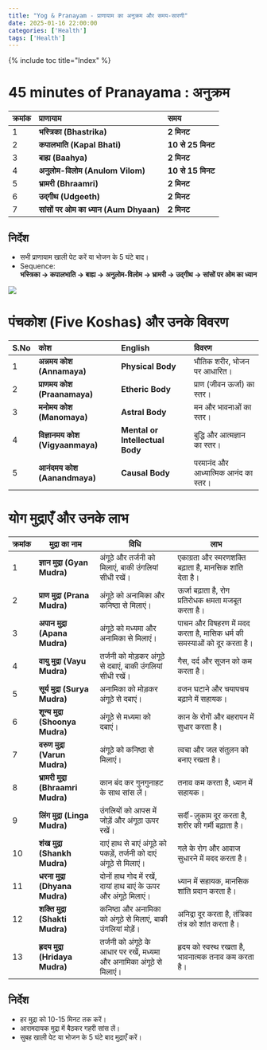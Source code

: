 ```yaml
---
title: "Yog & Pranayam - प्राणायाम का अनुक्रम और समय-सारणी"
date: 2025-01-16 22:00:00
categories: ['Health']
tags: ['Health']
---
```

{% include toc title="Index" %}

# 45 minutes of Pranayama : अनुक्रम

| क्रमांक | प्राणायाम                              | समय               |
|:--------|:---------------------------------------|:------------------|
| 1       | **भस्त्रिका (Bhastrika)**              | **2 मिनट**        | 
| 2       | **कपालभाति (Kapal Bhati)**             | **10 से 25 मिनट** |
| 3       | **बाह्य (Baahya)**                     | **2 मिनट**        |
| 4       | **अनुलोम-विलोम (Anulom Vilom)**        | **10 से 15 मिनट** |
| 5       | **भ्रामरी (Bhraamri)**                 | **2 मिनट**        |
| 6       | **उद्गीथ (Udgeeth)**                   | **2 मिनट**        |
| 7       | **सांसों पर ओम का ध्यान (Aum Dhyaan)** | **2 मिनट**        |

## निर्देश
- सभी प्राणायाम खाली पेट करें या भोजन के 5 घंटे बाद।
- Sequence:  
  **भस्त्रिका → कपालभाति → बाह्य → अनुलोम-विलोम → भ्रामरी → उद्गीथ → सांसों पर ओम का ध्यान**  

![](https://www.youtube.com/watch?v=dpnClaC2yLg)

# पंचकोश (Five Koshas) और उनके विवरण

| S.No  | कोश                               | English                         | विवरण                                 |
|:------|:----------------------------------|:--------------------------------|:--------------------------------------|
| 1     | **अन्नमय कोश (Annamaya)**         | **Physical Body**               | भौतिक शरीर, भोजन पर आधारित।           |
| 2     | **प्राणमय कोश (Praanamaya)**      | **Etheric Body**                | प्राण (जीवन ऊर्जा) का स्तर।           |
| 3     | **मनोमय कोश (Manomaya)**          | **Astral Body**                 | मन और भावनाओं का स्तर।                |
| 4     | **विज्ञानमय कोश (Vigyaanmaya)**   | **Mental or Intellectual Body** | बुद्धि और आत्मज्ञान का स्तर।          |
| 5     | **आनंदमय कोश (Aanandmaya)**       | **Causal Body**                 | परमानंद और आध्यात्मिक आनंद का स्तर।   |


# योग मुद्राएँ और उनके लाभ

| क्रमांक | मुद्रा का नाम              | विधि                                                   | लाभ                                                       |
|--------|---------------------------|-------------------------------------------------------|----------------------------------------------------------|
| 1      | **ज्ञान मुद्रा (Gyan Mudra)** | अंगूठे और तर्जनी को मिलाएं, बाकी उंगलियां सीधी रखें।      | एकाग्रता और स्मरणशक्ति बढ़ाता है, मानसिक शांति देता है।       |
| 2      | **प्राण मुद्रा (Prana Mudra)** | अंगूठे को अनामिका और कनिष्ठा से मिलाएं।                  | ऊर्जा बढ़ाता है, रोग प्रतिरोधक क्षमता मजबूत करता है।         |
| 3      | **अपान मुद्रा (Apana Mudra)** | अंगूठे को मध्यमा और अनामिका से मिलाएं।                   | पाचन और विषहरण में मदद करता है, मासिक धर्म की समस्याओं को दूर करता है। |
| 4      | **वायु मुद्रा (Vayu Mudra)** | तर्जनी को मोड़कर अंगूठे से दबाएं, बाकी उंगलियां सीधी रखें।   | गैस, दर्द और सूजन को कम करता है।                          |
| 5      | **सूर्य मुद्रा (Surya Mudra)** | अनामिका को मोड़कर अंगूठे से दबाएं।                        | वजन घटाने और चयापचय बढ़ाने में सहायक।                     |
| 6      | **शून्य मुद्रा (Shoonya Mudra)** | अंगूठे से मध्यमा को दबाएं।                                | कान के रोगों और बहरापन में सुधार करता है।                |
| 7      | **वरुण मुद्रा (Varun Mudra)** | अंगूठे को कनिष्ठा से मिलाएं।                              | त्वचा और जल संतुलन को बनाए रखता है।                       |
| 8      | **भ्रामरी मुद्रा (Bhraamri Mudra)** | कान बंद कर गुनगुनाहट के साथ सांस लें।                     | तनाव कम करता है, ध्यान में सहायक।                        |
| 9      | **लिंग मुद्रा (Linga Mudra)** | उंगलियों को आपस में जोड़ें और अंगूठा ऊपर रखें।             | सर्दी-ज़ुकाम दूर करता है, शरीर की गर्मी बढ़ाता है।        |
| 10     | **शंख मुद्रा (Shankh Mudra)** | दाएं हाथ से बाएं अंगूठे को पकड़ें, तर्जनी को दाएं अंगूठे से मिलाएं।| गले के रोग और आवाज सुधारने में मदद करता है।              |
| 11     | **धरना मुद्रा (Dhyana Mudra)** | दोनों हाथ गोद में रखें, दायां हाथ बाएं के ऊपर और अंगूठे मिलाएं। | ध्यान में सहायक, मानसिक शांति प्रदान करता है।           |
| 12     | **शक्ति मुद्रा (Shakti Mudra)** | कनिष्ठा और अनामिका को अंगूठे से मिलाएं, बाकी उंगलियां मोड़ें।  | अनिद्रा दूर करता है, तंत्रिका तंत्र को शांत करता है।       |
| 13     | **ह्रदय मुद्रा (Hridaya Mudra)** | तर्जनी को अंगूठे के आधार पर रखें, मध्यमा और अनामिका अंगूठे से मिलाएं।| हृदय को स्वस्थ रखता है, भावनात्मक तनाव कम करता है।       |

## निर्देश
- हर मुद्रा को 10-15 मिनट तक करें।
- आरामदायक मुद्रा में बैठकर गहरी सांस लें।
- सुबह खाली पेट या भोजन के 5 घंटे बाद मुद्राएँ करें।  

